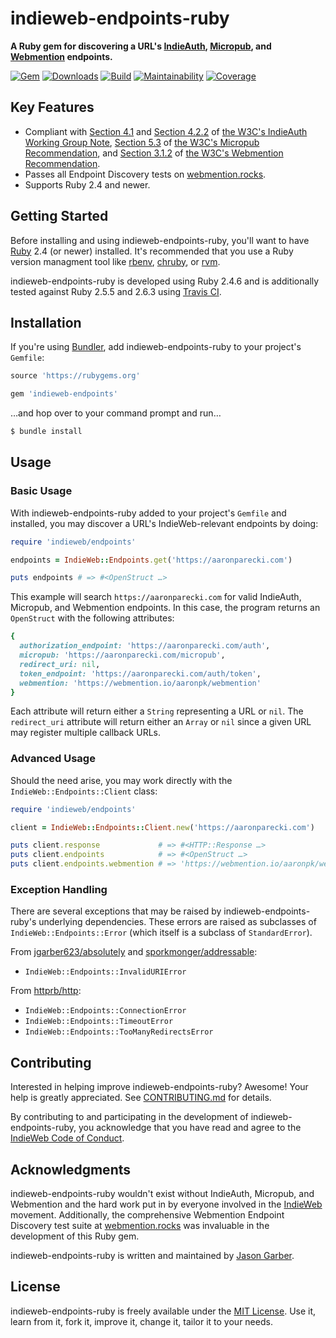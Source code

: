 # indieweb-endpoints-ruby

**A Ruby gem for discovering a URL's [IndieAuth](https://indieweb.org/IndieAuth), [Micropub](https://indieweb.org/Micropub), and [Webmention](https://indieweb.org/Webmention) endpoints.**

[![Gem](https://img.shields.io/gem/v/indieweb-endpoints.svg?style=for-the-badge)](https://rubygems.org/gems/indieweb-endpoints)
[![Downloads](https://img.shields.io/gem/dt/indieweb-endpoints.svg?style=for-the-badge)](https://rubygems.org/gems/indieweb-endpoints)
[![Build](https://img.shields.io/travis/com/indieweb/indieweb-endpoints-ruby/master.svg?style=for-the-badge)](https://travis-ci.com/indieweb/indieweb-endpoints-ruby)
[![Maintainability](https://img.shields.io/codeclimate/maintainability/indieweb/indieweb-endpoints-ruby.svg?style=for-the-badge)](https://codeclimate.com/github/indieweb/indieweb-endpoints-ruby)
[![Coverage](https://img.shields.io/codeclimate/c/indieweb/indieweb-endpoints-ruby.svg?style=for-the-badge)](https://codeclimate.com/github/indieweb/indieweb-endpoints-ruby/code)

## Key Features

- Compliant with [Section 4.1](https://www.w3.org/TR/indieauth/#discovery-by-clients) and [Section 4.2.2](https://www.w3.org/TR/indieauth/#redirect-url) of [the W3C's IndieAuth Working Group Note](https://www.w3.org/TR/indieauth/), [Section 5.3](https://www.w3.org/TR/micropub/#endpoint-discovery) of [the W3C's Micropub Recommendation](https://www.w3.org/TR/micropub/), and [Section 3.1.2](https://www.w3.org/TR/webmention/#sender-discovers-receiver-webmention-endpoint) of [the W3C's Webmention Recommendation](https://www.w3.org/TR/webmention/).
- Passes all Endpoint Discovery tests on [webmention.rocks](https://webmention.rocks).
- Supports Ruby 2.4 and newer.

## Getting Started

Before installing and using indieweb-endpoints-ruby, you'll want to have [Ruby](https://www.ruby-lang.org) 2.4 (or newer) installed. It's recommended that you use a Ruby version managment tool like [rbenv](https://github.com/rbenv/rbenv), [chruby](https://github.com/postmodern/chruby), or [rvm](https://github.com/rvm/rvm).

indieweb-endpoints-ruby is developed using Ruby 2.4.6 and is additionally tested against Ruby 2.5.5 and 2.6.3 using [Travis CI](https://travis-ci.com/indieweb/indieweb-endpoints-ruby).

## Installation

If you're using [Bundler](https://bundler.io), add indieweb-endpoints-ruby to your project's `Gemfile`:

```ruby
source 'https://rubygems.org'

gem 'indieweb-endpoints'
```

…and hop over to your command prompt and run…

```sh
$ bundle install
```

## Usage

### Basic Usage

With indieweb-endpoints-ruby added to your project's `Gemfile` and installed, you may discover a URL's IndieWeb-relevant endpoints by doing:

```ruby
require 'indieweb/endpoints'

endpoints = IndieWeb::Endpoints.get('https://aaronparecki.com')

puts endpoints # => #<OpenStruct …>
```

This example will search `https://aaronparecki.com` for valid IndieAuth, Micropub, and Webmention endpoints. In this case, the program returns an `OpenStruct` with the following attributes:

```ruby
{
  authorization_endpoint: 'https://aaronparecki.com/auth',
  micropub: 'https://aaronparecki.com/micropub',
  redirect_uri: nil,
  token_endpoint: 'https://aaronparecki.com/auth/token',
  webmention: 'https://webmention.io/aaronpk/webmention'
}
```

Each attribute will return either a `String` representing a URL or `nil`. The `redirect_uri` attribute will return either an `Array` or `nil` since a given URL may register multiple callback URLs.

### Advanced Usage

Should the need arise, you may work directly with the `IndieWeb::Endpoints::Client` class:

```ruby
require 'indieweb/endpoints'

client = IndieWeb::Endpoints::Client.new('https://aaronparecki.com')

puts client.response             # => #<HTTP::Response …>
puts client.endpoints            # => #<OpenStruct …>
puts client.endpoints.webmention # => 'https://webmention.io/aaronpk/webmention'
```

### Exception Handling

There are several exceptions that may be raised by indieweb-endpoints-ruby's underlying dependencies. These errors are raised as subclasses of `IndieWeb::Endpoints::Error` (which itself is a subclass of `StandardError`).

From [jgarber623/absolutely](https://github.com/jgarber623/absolutely) and  [sporkmonger/addressable](https://github.com/sporkmonger/addressable):

- `IndieWeb::Endpoints::InvalidURIError`

From [httprb/http](https://github.com/httprb/http):

- `IndieWeb::Endpoints::ConnectionError`
- `IndieWeb::Endpoints::TimeoutError`
- `IndieWeb::Endpoints::TooManyRedirectsError`

## Contributing

Interested in helping improve indieweb-endpoints-ruby? Awesome! Your help is greatly appreciated. See [CONTRIBUTING.md](https://github.com/indieweb/indieweb-endpoints-ruby/blob/master/CONTRIBUTING.md) for details.

By contributing to and participating in the development of indieweb-endpoints-ruby, you acknowledge that you have read and agree to the [IndieWeb Code of Conduct](https://indieweb.org/code-of-conduct).

## Acknowledgments

indieweb-endpoints-ruby wouldn't exist without IndieAuth, Micropub, and Webmention and the hard work put in by everyone involved in the [IndieWeb](https://indieweb.org) movement. Additionally, the comprehensive Webmention Endpoint Discovery test suite at [webmention.rocks](https://webmention.rocks) was invaluable in the development of this Ruby gem.

indieweb-endpoints-ruby is written and maintained by [Jason Garber](https://sixtwothree.org).

## License

indieweb-endpoints-ruby is freely available under the [MIT License](https://opensource.org/licenses/MIT). Use it, learn from it, fork it, improve it, change it, tailor it to your needs.
